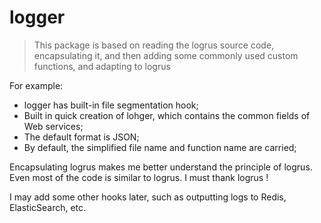 # logger
> This package is based on reading the logrus source code, 
encapsulating it, and then adding some commonly used custom functions, 
and adapting to logrus

For example:
- logger has built-in file segmentation hook;
- Built in quick creation of lohger, which contains the common fields of Web services;
- The default format is JSON;
- By default, the simplified file name and function name are carried;

Encapsulating logrus makes me better understand the principle of logrus. Even most of the code is similar to logrus. I must thank logrus !

I may add some other hooks later, such as outputting logs to Redis, ElasticSearch, etc.